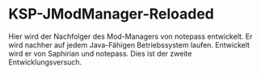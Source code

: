 KSP-JModManager-Reloaded
========================

Hier wird der Nachfolger des Mod-Managers von notepass entwickelt. Er wird nachher auf jedem Java-Fähigen Betriebssystem laufen. Entwickelt wird er von Saphirian und notepass. Dies ist der zweite Entwicklungsversuch.

